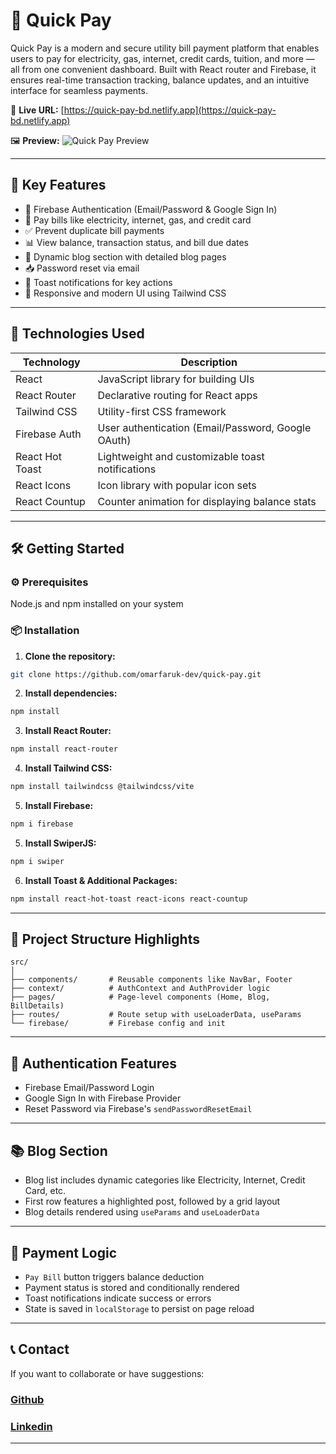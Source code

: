 
# 💸 Quick Pay

Quick Pay is a modern and secure utility bill payment platform that enables users to pay for electricity, gas, internet, credit cards, tuition, and more — all from one convenient dashboard. Built with React router and Firebase, it ensures real-time transaction tracking, balance updates, and an intuitive interface for seamless payments.

🔗 **Live URL:** [https://quick-pay-bd.netlify.app](https://quick-pay-bd.netlify.app)

🖼️ **Preview:** ![Quick Pay Preview](https://i.postimg.cc/K8PN74v7/quick-pay.jpg)

---

## 🚀 Key Features

- 🔐 Firebase Authentication (Email/Password & Google Sign In)
- 🧾 Pay bills like electricity, internet, gas, and credit card
- ✅ Prevent duplicate bill payments
- 📊 View balance, transaction status, and bill due dates
- 📌 Dynamic blog section with detailed blog pages
- 📥 Password reset via email
- 🔔 Toast notifications for key actions
- 🌙 Responsive and modern UI using Tailwind CSS

---

## 🧰 Technologies Used

| Technology        | Description                                          |
|-------------------|------------------------------------------------------|
| React             | JavaScript library for building UIs                  |
| React Router      | Declarative routing for React apps                   |
| Tailwind CSS      | Utility-first CSS framework                          |
| Firebase Auth     | User authentication (Email/Password, Google OAuth)   |
| React Hot Toast   | Lightweight and customizable toast notifications     |
| React Icons       | Icon library with popular icon sets                  |
| React Countup     | Counter animation for displaying balance stats       |

---

## 🛠️ Getting Started

### ⚙️ Prerequisites

Node.js and npm installed on your system

### 📦 Installation

1. **Clone the repository:**

```bash
git clone https://github.com/omarfaruk-dev/quick-pay.git
```

2. **Install dependencies:**

```bash
npm install
```

3. **Install React Router:**

```bash
npm install react-router
```

4. **Install Tailwind CSS:**

```bash
npm install tailwindcss @tailwindcss/vite
```

5. **Install Firebase:**

```bash
npm i firebase
```
5. **Install SwiperJS:**

```bash
npm i swiper
```

6. **Install Toast & Additional Packages:**

```bash
npm install react-hot-toast react-icons react-countup
```

---

## 📁 Project Structure Highlights

```
src/
│
├── components/       # Reusable components like NavBar, Footer
├── context/          # AuthContext and AuthProvider logic
├── pages/            # Page-level components (Home, Blog, BillDetails)
├── routes/           # Route setup with useLoaderData, useParams
└── firebase/         # Firebase config and init
```

---

## 🔑 Authentication Features

- Firebase Email/Password Login
- Google Sign In with Firebase Provider
- Reset Password via Firebase's `sendPasswordResetEmail`

---

## 📚 Blog Section

- Blog list includes dynamic categories like Electricity, Internet, Credit Card, etc.
- First row features a highlighted post, followed by a grid layout
- Blog details rendered using `useParams` and `useLoaderData`

---

## 🧪 Payment Logic

- `Pay Bill` button triggers balance deduction
- Payment status is stored and conditionally rendered
- Toast notifications indicate success or errors
- State is saved in `localStorage` to persist on page reload

---

## 📞 Contact

If you want to collaborate or have suggestions:

###  [Github](https://github.com/omarfaruk-dev)
###  [Linkedin](https://www.linkedin.com/in/pro-omarfaruk)

---

